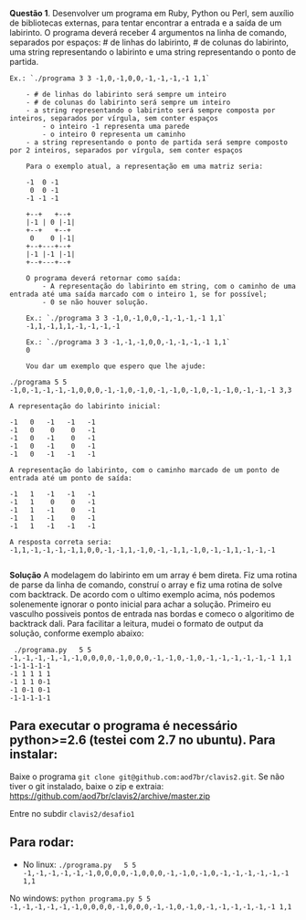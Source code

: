 
**Questão 1**. Desenvolver um programa em Ruby, Python ou Perl, sem auxílio de bibliotecas externas, para tentar encontrar a entrada e a saída de um labirinto. O programa deverá receber 4 argumentos na linha de comando, separados por espaços: # de linhas do labirinto, # de colunas do labirinto, uma string representando o labirinto e uma string representando o ponto de partida.
```
Ex.: `./programa 3 3 -1,0,-1,0,0,-1,-1,-1,-1 1,1`

    - # de linhas do labirinto será sempre um inteiro
    - # de colunas do labirinto será sempre um inteiro
    - a string representando o labirinto será sempre composta por inteiros, separados por vírgula, sem conter espaços
        - o inteiro -1 representa uma parede
        - o inteiro 0 representa um caminho
    - a string representando o ponto de partida será sempre composto por 2 inteiros, separados por vírgula, sem conter espaços

    Para o exemplo atual, a representação em uma matriz seria:

    -1  0 -1
     0  0 -1
    -1 -1 -1

    +--+   +--+
    |-1 | 0 |-1|
    +--+   +--+
     0    0 |-1|
    +--+---+--+
    |-1 |-1 |-1|
    +--+---+--+

    O programa deverá retornar como saída:
        - A representação do labirinto em string, com o caminho de uma entrada até uma saída marcado com o inteiro 1, se for possível;
        - 0 se não houver solução.

    Ex.: `./programa 3 3 -1,0,-1,0,0,-1,-1,-1,-1 1,1`
    -1,1,-1,1,1,-1,-1,-1,-1

    Ex.: `./programa 3 3 -1,-1,-1,0,0,-1,-1,-1,-1 1,1`
    0
    
    Vou dar um exemplo que espero que lhe ajude:

./programa 5 5 -1,0,-1,-1,-1,-1,0,0,0,-1,-1,0,-1,0,-1,-1,0,-1,0,-1,-1,0,-1,-1,-1 3,3

A representação do labirinto inicial:

-1   0   -1   -1   -1
-1   0    0    0   -1
-1   0   -1    0   -1
-1   0   -1    0   -1
-1   0   -1   -1   -1

A representação do labirinto, com o caminho marcado de um ponto de entrada até um ponto de saída:

-1   1   -1   -1   -1
-1   1    0    0   -1
-1   1   -1    0   -1
-1   1   -1    0   -1
-1   1   -1   -1   -1

A resposta correta seria: -1,1,-1,-1,-1,-1,1,0,0,-1,-1,1,-1,0,-1,-1,1,-1,0,-1,-1,1,-1,-1,-1
    
```

**Solução**
A modelagem do labirinto em um array é bem direta. Fiz uma rotina de parse da linha de comando, construí o array e fiz uma rotina de solve com backtrack. 
De acordo com o ultimo exemplo acima, nós podemos solenemente ignorar o ponto inicial para achar a solução. Primeiro eu vasculho possiveis pontos de entrada nas bordas e comeco o algoritimo de backtrack dali.
Para facilitar a leitura, mudei o formato de output da solução, conforme exemplo abaixo:

```
 ./programa.py   5 5 -1,-1,-1,-1,-1,-1,0,0,0,0,-1,0,0,0,-1,-1,0,-1,0,-1,-1,-1,-1,-1,-1 1,1
-1-1-1-1-1
-1 1 1 1 1
-1 1 1 0-1
-1 0-1 0-1
-1-1-1-1-1
```
Para executar o programa é necessário python>=2.6 (testei com 2.7 no ubuntu). 
Para instalar:
--------------

Baixe o programa `git clone git@github.com:aod7br/clavis2.git`.
Se não tiver o git instalado, baixe o zip e extraia: https://github.com/aod7br/clavis2/archive/master.zip

Entre no subdir `clavis2/desafio1`

Para rodar:
-----------

* No linux:
`./programa.py   5 5 -1,-1,-1,-1,-1,-1,0,0,0,0,-1,0,0,0,-1,-1,0,-1,0,-1,-1,-1,-1,-1,-1 1,1`

No windows:
`python programa.py 5 5 -1,-1,-1,-1,-1,-1,0,0,0,0,-1,0,0,0,-1,-1,0,-1,0,-1,-1,-1,-1,-1,-1 1,1`
